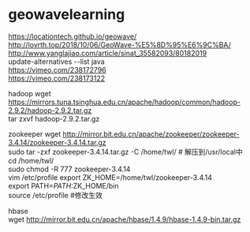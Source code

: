 # geowavelearning
https://locationtech.github.io/geowave/<br/>
http://lovrth.top/2018/10/06/GeoWave-%E5%8D%95%E6%9C%BA/<br/>
http://www.yanglajiao.com/article/sinat_35582093/80182019 <br/>
update-alternatives --list java<br/>
https://vimeo.com/238172796<br/>
https://vimeo.com/238173122<br/>

hadoop
wget https://mirrors.tuna.tsinghua.edu.cn/apache/hadoop/common/hadoop-2.9.2/hadoop-2.9.2.tar.gz<br/>
tar zxvf hadoop-2.9.2.tar.gz<br/>

zookeeper
wget http://mirror.bit.edu.cn/apache/zookeeper/zookeeper-3.4.14/zookeeper-3.4.14.tar.gz<br/>
sudo tar -zxf zookeeper-3.4.14.tar.gz -C /home/twl/  # 解压到/usr/local中<br/>
cd /home/twl/ <br/>
sudo chmod -R 777 zookeeper-3.4.14<br/>
vim /etc/profile
export ZK_HOME=/home/twl/zookeeper-3.4.14<br/>
export PATH=$PATH:$ZK_HOME/bin<br/>
source /etc/profile	    #修改生效<br/>

hbase<br/>
wget http://mirror.bit.edu.cn/apache/hbase/1.4.9/hbase-1.4.9-bin.tar.gz<br/>

